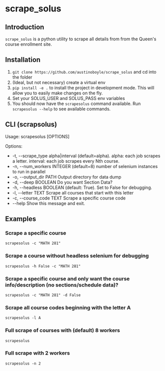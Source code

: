 # scrape_solus

## Introduction

`scrape_solus` is a python utility to scrape all details from from the Queen's
course enrollment site.

## Installation

1. `git clone https://github.com/austinoboyle/scrape_solus` and cd into the folder
2. (Ideal, but not necessary) create a virtual env
3. `pip install -e .` to install the project in development mode. This will allow you to easily make changes on the fly.
4. Set your SOLUS_USER and SOLUS_PASS env variables
5. You should now have the `scrapesolus` command available. Run `scrapesolus --help` to see available commands.

## CLI (scrapsolus)

Usage: scrapesolus [OPTIONS]

Options:

-   -t, --scrape_type alpha|interval (default=alpha). alpha: each job scrapes a letter. interval: each job scrapes every Nth course.
-   -n, --num_workers INTEGER (default=8) number of selenium instances to run in parallel
-   -o, --output_dir PATH Output directory for data dump
-   -d, --deep BOOLEAN Do you want Section Data?
-   -h, --headless BOOLEAN (default: True). Set to False for debugging.
-   -l, --letter TEXT Scrape all courses that start with this letter
-   -c, --course_code TEXT Scrape a specific course code
-   --help Show this message and exit.

## Examples

### Scrape a specific course

`scrapesolus -c "MATH 281"`

### Scrape a course without headless selenium for debugging

`scrapesolus -h False -c "MATH 281"`

### Scrape a specific course and only want the course info/description (no sections/schedule data)?

`scrapesolus -c "MATH 281" -d False`

### Scrape all course codes beginning with the letter A

`scrapesolus -l A`

### Full scrape of courses with (default) 8 workers

`scrapesolus`

### Full scrape with 2 workers

`scrapesolus -n 2`
